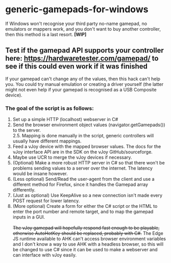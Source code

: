 # generic-gamepads-for-windows
If Windows won't recognise your third party no-name gamepad, no emulators or mappers work, and you don't want to buy another controller, then this method is a last resort. **[WIP]**</br>

## Test if the gamepad API supports your controller here: https://hardwaretester.com/gamepad/ to see if this could even work if it was finished

If your gamepad can't change any of the values, then this hack can't help you. You could try manual emulation or creating a driver yourself (the latter might not even help if your gamepad is recognised as a USB Composite device).
</br>
 ### The goal of the script is as follows:</br>
1. Set up a simple HTTP (localhost) webserver in C# 
2. Send the browser environment object values (navigator.getGamepads()) to the server.<br>
2.5. Mapping is done manually in the script, generic controllers will usually have different mappings.</br>
3.  Feed a vJoy device with the mapped browser values. The docs for the vJoy interface API are in the SDK on the vJoy GitHub/sourceforge.
4.  Maybe use UCR to merge the vJoy devices if necessary.
5.  (Optional) Make a more robust HTTP server in C# so that there won't be problems sending values to a server over the internet. The latency would be insane however.
6.  (Less optional) Send/Read the user-agent from the client and use a different method for Firefox, since it handles the Gamepad array differently.
7.  (Just as optional) Use KeepAlive so a new connection isn't made every POST request for lower latency.
8.  (More optional) Create a form for either the C# script or the HTML to enter the port number and remote target, and to map the gamepad inputs in a GUI.
</br></br>~~The vJoy gamepad will hopefully respond fast enough to be playable, otherwise AutoHotKey should be replaced, probably with C#.~~
The Edge JS runtime available to AHK can't access browser environment variables and I don't know a way to use AHK with a headless browser, so this will be changed to use C# since it can be used to make a webserver and can interface with vJoy easily.
